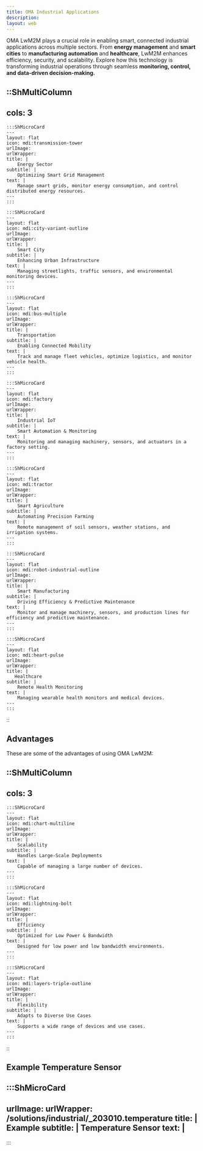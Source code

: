 ```yaml
---
title: OMA Industrial Applications
description:
layout: web
---
```


OMA LwM2M plays a crucial role in enabling smart, connected industrial applications across multiple sectors. From **energy management** and **smart cities** to **manufacturing automation** and **healthcare**, LwM2M enhances efficiency, security, and scalability. Explore how this technology is transforming industrial operations through seamless **monitoring, control, and data-driven decision-making.**


::ShMultiColumn
---
cols: 3
---

    :::ShMicroCard
    ---
    layout: flat
    icon: mdi:transmission-tower
    urlImage: 
    urlWrapper: 
    title: |
        Energy Sector
    subtitle: |
        Optimizing Smart Grid Management
    text: |
        Manage smart grids, monitor energy consumption, and control distributed energy resources.
    ---
    ::: 

    :::ShMicroCard
    ---
    layout: flat
    icon: mdi:city-variant-outline
    urlImage: 
    urlWrapper: 
    title: |
        Smart City
    subtitle: |
        Enhancing Urban Infrastructure
    text: |
        Managing streetlights, traffic sensors, and environmental monitoring devices.
    ---
    ::: 

    :::ShMicroCard
    ---
    layout: flat    
    icon: mdi:bus-multiple
    urlImage: 
    urlWrapper: 
    title: |
        Transportation
    subtitle: |
        Enabling Connected Mobility
    text: |
        Track and manage fleet vehicles, optimize logistics, and monitor vehicle health.
    ---
    :::

    :::ShMicroCard
    ---
    layout: flat
    icon: mdi:factory
    urlImage: 
    urlWrapper: 
    title: |
        Industrial IoT
    subtitle: |
        Smart Automation & Monitoring
    text: |
        Monitoring and managing machinery, sensors, and actuators in a factory setting.
    ---
    ::: 

    :::ShMicroCard
    ---
    layout: flat
    icon: mdi:tractor
    urlImage: 
    urlWrapper: 
    title: |
        Smart Agriculture
    subtitle: |
        Automating Precision Farming
    text: |
        Remote management of soil sensors, weather stations, and irrigation systems.
    ---
    ::: 

    :::ShMicroCard
    ---
    layout: flat
    icon: mdi:robot-industrial-outline
    urlImage: 
    urlWrapper: 
    title: |
        Smart Manufacturing
    subtitle: |
        Driving Efficiency & Predictive Maintenance
    text: |
        Monitor and manage machinery, sensors, and production lines for efficiency and predictive maintenance.
    ---
    :::          

    :::ShMicroCard
    ---
    layout: flat
    icon: mdi:heart-pulse
    urlImage: 
    urlWrapper: 
    title: |
       Healthcare
    subtitle: |
        Remote Health Monitoring
    text: |
        Managing wearable health monitors and medical devices.
    ---
    ::: 

::


## Advantages
These are some of the advantages of using OMA LwM2M:

::ShMultiColumn
---
cols: 3
---

    :::ShMicroCard
    ---
    layout: flat
    icon: mdi:chart-multiline
    urlImage: 
    urlWrapper: 
    title: |
        Scalability
    subtitle: |
        Handles Large-Scale Deployments
    text: |
        Capable of managing a large number of devices.
    ---
    ::: 

    :::ShMicroCard
    ---
    layout: flat
    icon: mdi:lightning-bolt
    urlImage: 
    urlWrapper: 
    title: |
        Efficiency
    subtitle: |
        Optimized for Low Power & Bandwidth
    text: |
        Designed for low power and low bandwidth environments.
    ---
    ::: 

    :::ShMicroCard
    ---
    layout: flat
    icon: mdi:layers-triple-outline
    urlImage: 
    urlWrapper: 
    title: |
        Flexibility
    subtitle: |
        Adapts to Diverse Use Cases
    text: |
        Supports a wide range of devices and use cases.
    ---
    :::     

::

## Example Temperature Sensor

:::ShMicroCard
---
urlImage: 
urlWrapper: /solutions/industrial/_203010.temperature
title: |
    Example
subtitle: |
    Temperature Sensor
text: |
---
:::
